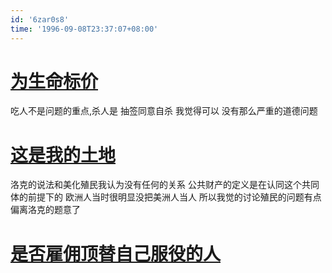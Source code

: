 ```yaml
---
id: '6zar0s8'
time: '1996-09-08T23:37:07+08:00'
---
```


# [为生命标价](http://open.163.com/newview/movie/free?pid=M6GOB7TT6&mid=M6GOBT1EA)
吃人不是问题的重点,杀人是
抽签同意自杀 我觉得可以 没有那么严重的道德问题

# [这是我的土地](http://open.163.com/newview/movie/free?pid=M6GOB7TT6&mid=M6GOCBCG0)
洛克的说法和美化殖民我认为没有任何的关系 公共财产的定义是在认同这个共同体的前提下的 欧洲人当时很明显没把美洲人当人 所以我觉的讨论殖民的问题有点偏离洛克的题意了
# [是否雇佣顶替自己服役的人](http://open.163.com/movie/2010/11/C/9/M6GOB7TT6_M6GOCHTC9.html)
